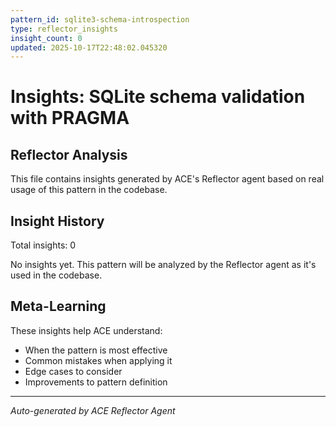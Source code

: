 ```yaml
---
pattern_id: sqlite3-schema-introspection
type: reflector_insights
insight_count: 0
updated: 2025-10-17T22:48:02.045320
---
```

# Insights: SQLite schema validation with PRAGMA

## Reflector Analysis

This file contains insights generated by ACE's Reflector agent based on real usage of this pattern in the codebase.

## Insight History

Total insights: 0

No insights yet. This pattern will be analyzed by the Reflector agent as it's used in the codebase.

## Meta-Learning

These insights help ACE understand:
- When the pattern is most effective
- Common mistakes when applying it
- Edge cases to consider
- Improvements to pattern definition

---

*Auto-generated by ACE Reflector Agent*
